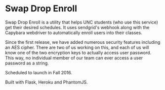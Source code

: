 # Swap Drop Enroll

Swap Drop Enroll is a utility that helps UNC students (who use this service) get their desired schedules. It uses sendgrid's webhook along with the Capybara webdriver to automatically enroll users into their classes. 

Since the first release, we have added numerous security features including an AES cipher. There are two of us working on this, and each of us will know one of the two encryption keys to actually access user password. This way, no individual member of our team can ever access a user password as a string.

Scheduled to launch in Fall 2016.

Built with Flask, Heroku and PhantomJS.

